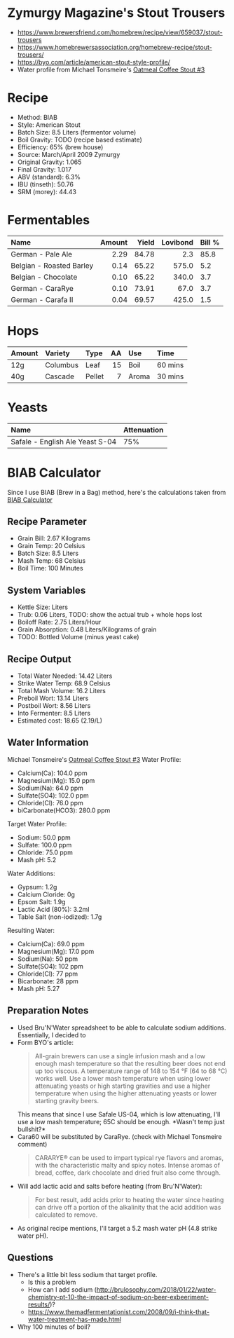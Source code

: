 Zymurgy Magazine's Stout Trousers
================

-   <https://www.brewersfriend.com/homebrew/recipe/view/659037/stout-trousers>
-   <https://www.homebrewersassociation.org/homebrew-recipe/stout-trousers/>
-   <https://byo.com/article/american-stout-style-profile/>
-   Water profile from Michael Tonsmeire's [Oatmeal Coffee Stout \#3](https://www.themadfermentationist.com/2013/01/oatmeal-cofee-stout-3-bigger-and-bolder.html)

Recipe
======

-   Method: BIAB
-   Style: American Stout
-   Batch Size: 8.5 Liters (fermentor volume)
-   Boil Gravity: TODO (recipe based estimate)
-   Efficiency: 65% (brew house)
-   Source: March/April 2009 Zymurgy
-   Original Gravity: 1.065
-   Final Gravity: 1.017
-   ABV (standard): 6.3%
-   IBU (tinseth): 50.76
-   SRM (morey): 44.43

Fermentables
============

| Name                     |  Amount|  Yield|  Lovibond| Bill % |
|:-------------------------|-------:|------:|---------:|:-------|
| German - Pale Ale        |    2.29|  84.78|       2.3| 85.8   |
| Belgian - Roasted Barley |    0.14|  65.22|     575.0| 5.2    |
| Belgian - Chocolate      |    0.10|  65.22|     340.0| 3.7    |
| German - CaraRye         |    0.10|  73.91|      67.0| 3.7    |
| German - Carafa II       |    0.04|  69.57|     425.0| 1.5    |

Hops
====

| Amount | Variety  | Type   |   AA| Use   | Time    |
|:-------|:---------|:-------|----:|:------|:--------|
| 12g    | Columbus | Leaf   |   15| Boil  | 60 mins |
| 40g    | Cascade  | Pellet |    7| Aroma | 30 mins |

Yeasts
======

| Name                            | Attenuation |
|:--------------------------------|:------------|
| Safale - English Ale Yeast S-04 | 75%         |

BIAB Calculator
===============

Since I use BIAB (Brew in a Bag) method, here's the calculations taken from [BIAB Calculator](http://www.biabcalculator.com/)

Recipe Parameter
----------------

-   Grain Bill: 2.67 Kilograms
-   Grain Temp: 20 Celsius
-   Batch Size: 8.5 Liters
-   Mash Temp: 68 Celsius
-   Boil Time: 100 Minutes

System Variables
----------------

-   Kettle Size: Liters
-   Trub: 0.06 Liters, TODO: show the actual trub + whole hops lost
-   Boiloff Rate: 2.75 Liters/Hour
-   Grain Absorption: 0.48 Liters/Kilograms of grain
-   TODO: Bottled Volume (minus yeast cake)

Recipe Output
-------------

-   Total Water Needed: 14.42 Liters
-   Strike Water Temp: 68.9 Celsius
-   Total Mash Volume: 16.2 Liters
-   Preboil Wort: 13.14 Liters
-   Postboil Wort: 8.56 Liters
-   Into Fermenter: 8.5 Liters
-   Estimated cost: 18.65 (2.19/L)

Water Information
-----------------

Michael Tonsmeire's [Oatmeal Coffee Stout \#3](https://www.themadfermentationist.com/2013/01/oatmeal-cofee-stout-3-bigger-and-bolder.html) Water Profile:

-   Calcium(Ca): 104.0 ppm
-   Magnesium(Mg): 15.0 ppm
-   Sodium(Na): 64.0 ppm
-   Sulfate(SO4): 102.0 ppm
-   Chloride(Cl): 76.0 ppm
-   biCarbonate(HCO3): 280.0 ppm

Target Water Profile:

-   Sodium: 50.0 ppm
-   Sulfate: 100.0 ppm
-   Chloride: 75.0 ppm
-   Mash pH: 5.2

Water Additions:

-   Gypsum: 1.2g
-   Calcium Cloride: 0g
-   Epsom Salt: 1.9g
-   Lactic Acid (80%): 3.2ml
-   Table Salt (non-iodized): 1.7g

Resulting Water:

-   Calcium(Ca): 69.0 ppm
-   Magnesium(Mg): 17.0 ppm
-   Sodium(Na): 50 ppm
-   Sulfate(SO4): 102 ppm
-   Chloride(Cl): 77 ppm
-   Bicarbonate: 28 ppm
-   Mash pH: 5.27

Preparation Notes
-----------------

-   Used Bru'N'Water spreadsheet to be able to calculate sodium additions. Essentially, I decided to
-   Form BYO's article:
    <blockquote>
    All-grain brewers can use a single infusion mash and a low enough mash temperature so that the resulting beer does not end up too viscous. A temperature range of 148 to 154 °F (64 to 68 °C) works well. Use a lower mash temperature when using lower attenuating yeasts or high starting gravities and use a higher temperature when using the higher attenuating yeasts or lower starting gravity beers.
    </blockquote>
    This means that since I use Safale US-04, which is low attenuating, I'll use a low mash temperature; 65C should be enough. *Wasn't temp just bullshit?*
-   Cara60 will be substituted by CaraRye. (check with Michael Tonsmeire comment)
    <blockquote>
    CARARYE® can be used to impart typical rye flavors and aromas, with the characteristic malty and spicy notes. Intense aromas of bread, coffee, dark chocolate and dried fruit also come through.
    </blockquote>
-   Will add lactic acid and salts before heating (from Bru'N'Water):
    <blockquote>
    For best result, add acids prior to heating the water since heating can drive off a portion of the alkalinity that the acid addition was calculated to remove.
    </blockquote>
-   As original recipe mentions, I'll target a 5.2 mash water pH (4.8 strike water pH).

Questions
---------

-   There's a little bit less sodium that target profile.
    -   Is this a problem
    -   How can I add sodium (<http://brulosophy.com/2018/01/22/water-chemistry-pt-10-the-impact-of-sodium-on-beer-exbeeriment-results/>)?
    -   <https://www.themadfermentationist.com/2008/09/i-think-that-water-treatment-has-made.html>
-   Why 100 minutes of boil?
